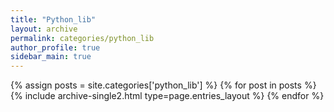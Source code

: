 ```yaml
---
title: "Python_lib"
layout: archive
permalink: categories/python_lib
author_profile: true
sidebar_main: true
---
```


{% assign posts = site.categories['python_lib'] %}
{% for post in posts %} {% include archive-single2.html type=page.entries_layout %} {% endfor %}